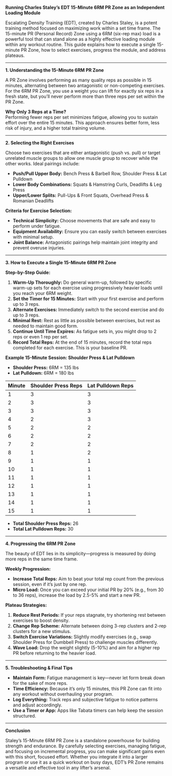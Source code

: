 **Running Charles Staley’s EDT 15-Minute 6RM PR Zone as an Independent Loading Module**

Escalating Density Training (EDT), created by Charles Staley, is a potent training method focused on maximizing work within a set time frame. The 15-minute PR (Personal Record) Zone using a 6RM (six-rep max) load is a powerful tool that can stand alone as a highly effective loading module within any workout routine. This guide explains how to execute a single 15-minute PR Zone, how to select exercises, progress the module, and address plateaus.

---

**1. Understanding the 15-Minute 6RM PR Zone**

A PR Zone involves performing as many quality reps as possible in 15 minutes, alternating between two antagonistic or non-competing exercises. For the 6RM PR Zone, you use a weight you can lift for exactly six reps in a fresh state, but you’ll never perform more than three reps per set within the PR Zone.

**Why Only 3 Reps at a Time?**  
Performing fewer reps per set minimizes fatigue, allowing you to sustain effort over the entire 15 minutes. This approach ensures better form, less risk of injury, and a higher total training volume.

---

**2. Selecting the Right Exercises**

Choose two exercises that are either antagonistic (push vs. pull) or target unrelated muscle groups to allow one muscle group to recover while the other works. Ideal pairings include:

- **Push/Pull Upper Body:** Bench Press & Barbell Row, Shoulder Press & Lat Pulldown
- **Lower Body Combinations:** Squats & Hamstring Curls, Deadlifts & Leg Press
- **Upper/Lower Splits:** Pull-Ups & Front Squats, Overhead Press & Romanian Deadlifts

**Criteria for Exercise Selection:**
- **Technical Simplicity:** Choose movements that are safe and easy to perform under fatigue.
- **Equipment Availability:** Ensure you can easily switch between exercises with minimal setup.
- **Joint Balance:** Antagonistic pairings help maintain joint integrity and prevent overuse injuries.

---

**3. How to Execute a Single 15-Minute 6RM PR Zone**

**Step-by-Step Guide:**
1. **Warm-Up Thoroughly:** Do general warm-up, followed by specific warm-up sets for each exercise using progressively heavier loads until you reach your 6RM weight.
2. **Set the Timer for 15 Minutes:** Start with your first exercise and perform up to 3 reps.
3. **Alternate Exercises:** Immediately switch to the second exercise and do up to 3 reps.
4. **Minimal Rest:** Rest as little as possible between exercises, but rest as needed to maintain good form.
5. **Continue Until Time Expires:** As fatigue sets in, you might drop to 2 reps or even 1 rep per set.
6. **Record Total Reps:** At the end of 15 minutes, record the total reps completed for each exercise. This is your baseline PR.

**Example 15-Minute Session: Shoulder Press & Lat Pulldown**  
- **Shoulder Press:** 6RM = 135 lbs  
- **Lat Pulldown:** 6RM = 180 lbs

| Minute | Shoulder Press Reps | Lat Pulldown Reps |
|--------|---------------------|------------------|
| 1      | 3                   | 3                |
| 2      | 3                   | 3                |
| 3      | 3                   | 3                |
| 4      | 2                   | 3                |
| 5      | 2                   | 2                |
| 6      | 2                   | 2                |
| 7      | 2                   | 2                |
| 8      | 1                   | 2                |
| 9      | 1                   | 1                |
| 10     | 1                   | 1                |
| 11     | 1                   | 1                |
| 12     | 1                   | 1                |
| 13     | 1                   | 1                |
| 14     | 1                   | 1                |
| 15     | 1                   | 1                |

- **Total Shoulder Press Reps:** 26  
- **Total Lat Pulldown Reps:** 30

---

**4. Progressing the 6RM PR Zone**

The beauty of EDT lies in its simplicity—progress is measured by doing more reps in the same time frame.

**Weekly Progression:**
- **Increase Total Reps:** Aim to beat your total rep count from the previous session, even if it’s just by one rep.
- **Micro Load:** Once you can exceed your initial PR by 20% (e.g., from 30 to 36 reps), increase the load by 2.5-5% and start a new PR.

**Plateau Strategies:**
1. **Reduce Rest Periods:** If your reps stagnate, try shortening rest between exercises to boost density.
2. **Change Rep Scheme:** Alternate between doing 3-rep clusters and 2-rep clusters for a new stimulus.
3. **Switch Exercise Variations:** Slightly modify exercises (e.g., swap Shoulder Press for Dumbbell Press) to challenge muscles differently.
4. **Wave Load:** Drop the weight slightly (5-10%) and aim for a higher rep PR before returning to the heavier load.

---

**5. Troubleshooting & Final Tips**

- **Maintain Form:** Fatigue management is key—never let form break down for the sake of more reps.
- **Time Efficiency:** Because it’s only 15 minutes, this PR Zone can fit into any workout without overhauling your program.
- **Log Everything:** Track reps and subjective fatigue to notice patterns and adjust accordingly.
- **Use a Timer or App:** Apps like Tabata timers can help keep the session structured.

---

**Conclusion**

Staley’s 15-Minute 6RM PR Zone is a standalone powerhouse for building strength and endurance. By carefully selecting exercises, managing fatigue, and focusing on incremental progress, you can make significant gains even with this short, focused effort. Whether you integrate it into a larger program or use it as a quick workout on busy days, EDT’s PR Zone remains a versatile and effective tool in any lifter’s arsenal.

